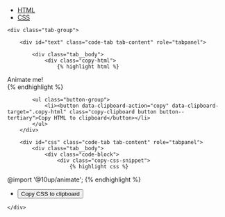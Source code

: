<div class="tabs">
	<div class="code-tab-control tab-control">
		<ul class="code-tab-list tab-list" role="tablist">
			<li class="code-tab-item tab-item">
				<a href="#text" id="js-text-link" role="tab" aria-controls="text">HTML</a>
			</li>
			<li class="code-tab-item tab-item">
				<a href="#css" id="js-css-link" role="tab" aria-controls="css">CSS</a>
			</li>
		</ul>
	</div><!-- //.tab-control -->

	<div class="tab-group">

		<div id="text" class="code-tab tab-content" role="tabpanel">

			<div class="tab__body">
				<div class="copy-html">
					{% highlight html %}
<div class="fade-in duration-500 timing-linear delay-500">
  Animate me!
</div>
					{% endhighlight %}
				</div>
			</div>

			<ul class="button-group">
				<li><button data-clipboard-action="copy" data-clipboard-target=".copy-html" class="copy-clipboard button button--tertiary">Copy HTML to clipboard</button></li>
			</ul>
		</div>

		<div id="css" class="code-tab tab-content" role="tabpanel">
			<div class="tab__body">
				<div class="code-block">
					<div class="copy-css-snippet">
						{% highlight css %}
@import '@10up/animate';
						{% endhighlight %}
					</div>
				</div><!--/.code-block-->
			</div><!--/.tab__body-->
			<ul class="button-group">
				<li><button data-clipboard-action="copy" data-clipboard-target=".copy-css-snippet" class="copy-clipboard button button--tertiary">Copy CSS to clipboard</button></li>
			</ul>
		</div><!--/.code-tab-->

	</div>
</div>
